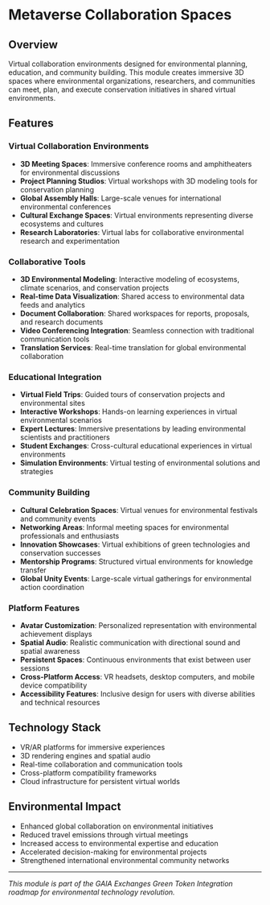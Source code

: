# Metaverse Collaboration Spaces

## Overview
Virtual collaboration environments designed for environmental planning, education, and community building. This module creates immersive 3D spaces where environmental organizations, researchers, and communities can meet, plan, and execute conservation initiatives in shared virtual environments.

## Features

### Virtual Collaboration Environments
- **3D Meeting Spaces**: Immersive conference rooms and amphitheaters for environmental discussions
- **Project Planning Studios**: Virtual workshops with 3D modeling tools for conservation planning
- **Global Assembly Halls**: Large-scale venues for international environmental conferences
- **Cultural Exchange Spaces**: Virtual environments representing diverse ecosystems and cultures
- **Research Laboratories**: Virtual labs for collaborative environmental research and experimentation

### Collaborative Tools
- **3D Environmental Modeling**: Interactive modeling of ecosystems, climate scenarios, and conservation projects
- **Real-time Data Visualization**: Shared access to environmental data feeds and analytics
- **Document Collaboration**: Shared workspaces for reports, proposals, and research documents
- **Video Conferencing Integration**: Seamless connection with traditional communication tools
- **Translation Services**: Real-time translation for global environmental collaboration

### Educational Integration
- **Virtual Field Trips**: Guided tours of conservation projects and environmental sites
- **Interactive Workshops**: Hands-on learning experiences in virtual environmental scenarios
- **Expert Lectures**: Immersive presentations by leading environmental scientists and practitioners
- **Student Exchanges**: Cross-cultural educational experiences in virtual environments
- **Simulation Environments**: Virtual testing of environmental solutions and strategies

### Community Building
- **Cultural Celebration Spaces**: Virtual venues for environmental festivals and community events
- **Networking Areas**: Informal meeting spaces for environmental professionals and enthusiasts
- **Innovation Showcases**: Virtual exhibitions of green technologies and conservation successes
- **Mentorship Programs**: Structured virtual environments for knowledge transfer
- **Global Unity Events**: Large-scale virtual gatherings for environmental action coordination

### Platform Features
- **Avatar Customization**: Personalized representation with environmental achievement displays
- **Spatial Audio**: Realistic communication with directional sound and spatial awareness
- **Persistent Spaces**: Continuous environments that exist between user sessions
- **Cross-Platform Access**: VR headsets, desktop computers, and mobile device compatibility
- **Accessibility Features**: Inclusive design for users with diverse abilities and technical resources

## Technology Stack
- VR/AR platforms for immersive experiences
- 3D rendering engines and spatial audio
- Real-time collaboration and communication tools
- Cross-platform compatibility frameworks
- Cloud infrastructure for persistent virtual worlds

## Environmental Impact
- Enhanced global collaboration on environmental initiatives
- Reduced travel emissions through virtual meetings
- Increased access to environmental expertise and education
- Accelerated decision-making for environmental projects
- Strengthened international environmental community networks

---
*This module is part of the GAIA Exchanges Green Token Integration roadmap for environmental technology revolution.*